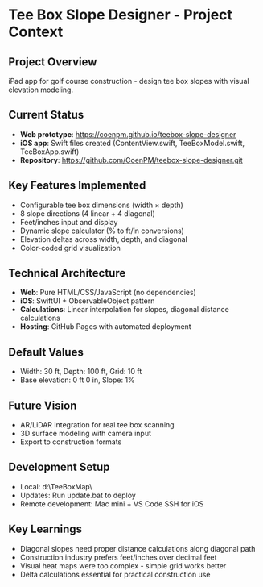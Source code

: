 # Tee Box Slope Designer - Project Context

## Project Overview
iPad app for golf course construction - design tee box slopes with visual elevation modeling.

## Current Status
- **Web prototype**: https://coenpm.github.io/teebox-slope-designer
- **iOS app**: Swift files created (ContentView.swift, TeeBoxModel.swift, TeeBoxApp.swift)
- **Repository**: https://github.com/CoenPM/teebox-slope-designer.git

## Key Features Implemented
- Configurable tee box dimensions (width × depth)
- 8 slope directions (4 linear + 4 diagonal)
- Feet/inches input and display
- Dynamic slope calculator (% to ft/in conversions)
- Elevation deltas across width, depth, and diagonal
- Color-coded grid visualization

## Technical Architecture
- **Web**: Pure HTML/CSS/JavaScript (no dependencies)
- **iOS**: SwiftUI + ObservableObject pattern
- **Calculations**: Linear interpolation for slopes, diagonal distance calculations
- **Hosting**: GitHub Pages with automated deployment

## Default Values
- Width: 30 ft, Depth: 100 ft, Grid: 10 ft
- Base elevation: 0 ft 0 in, Slope: 1%

## Future Vision
- AR/LiDAR integration for real tee box scanning
- 3D surface modeling with camera input
- Export to construction formats

## Development Setup
- Local: d:\TeeBoxMap\
- Updates: Run update.bat to deploy
- Remote development: Mac mini + VS Code SSH for iOS

## Key Learnings
- Diagonal slopes need proper distance calculations along diagonal path
- Construction industry prefers feet/inches over decimal feet
- Visual heat maps were too complex - simple grid works better
- Delta calculations essential for practical construction use